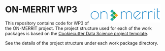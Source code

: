 # ON-MERRIT WP3 <a href='https://on-merrit.eu'><img src='on-merrit_logo.png' align="right" height="60" /></a>

This repository contains code for WP3 of the ON-MERRIT project. The project 
structure used for each of the work packages is based on the 
[Cookiecutter Data Science project template](https://drivendata.github.io/cookiecutter-data-science/).

See the details of the project structure under each work package directory.
